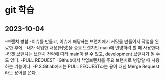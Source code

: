 # git 학습

## 2023-10-04
-브랜치 병합
    -이슈를 만들고, 이슈에 해당하는 브랜치에서 커밋을 만들어서 작업을 완료한 후에, 
    -내가 작업한 내용(커밋)을 중요 브랜치인 main에 반영하려 할 때 사용한다.
        -타겟 브랜치는 브랜치 전략에 따라 main이 될 수 있고, development 브랜치가 될 수 도 있다.
-PULL REQUEST
    -Github에서 작업브랜치를 주요 브랜치로 병합할 때 사용하는 기능이다.
    -P.S.Gitlab에서는 PULL REQUEST라는 용어 대신 Merge Request라는 용어를 쓴다.